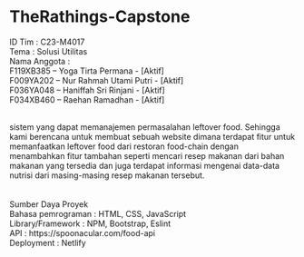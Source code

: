 # TheRathings-Capstone

ID Tim : C23-M4017<br/>
Tema : Solusi Utilitas<br/>
Nama Anggota :<br/>
F119XB385 – Yoga Tirta Permana - [Aktif]<br/>
F009YA202 – Nur Rahmah Utami Putri - [Aktif]<br/>
F036YA048 – Haniffah Sri Rinjani - [Aktif]<br/>
F034XB460 – Raehan Ramadhan - [Aktif]<br/>

<br/>
sistem yang dapat memanajemen permasalahan leftover food. Sehingga kami berencana untuk membuat sebuah website dimana terdapat fitur untuk memanfaatkan leftover food dari restoran food-chain dengan menambahkan fitur tambahan seperti mencari resep makanan dari bahan makanan yang tersedia dan juga terdapat informasi mengenai data-data nutrisi dari masing-masing resep makanan tersebut.
<br/><br/>

<br/>
Sumber Daya Proyek	<br/>
Bahasa pemrograman	: HTML, CSS, JavaScript <br/>
Library/Framework	: NPM, Bootstrap, Eslint <br/>
API				    : https://spoonacular.com/food-api <br/>
Deployment			: Netlify
<br/>
